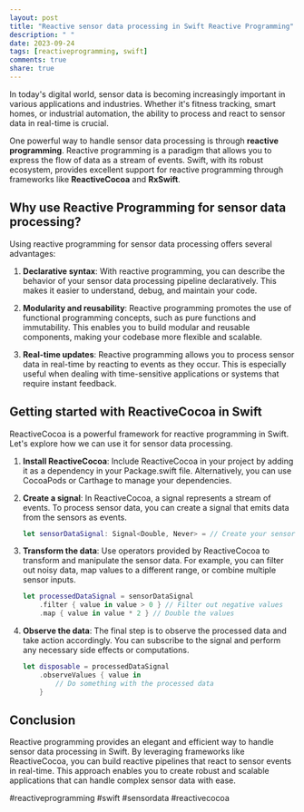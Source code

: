 ```yaml
---
layout: post
title: "Reactive sensor data processing in Swift Reactive Programming"
description: " "
date: 2023-09-24
tags: [reactiveprogramming, swift]
comments: true
share: true
---
```


In today's digital world, sensor data is becoming increasingly important in various applications and industries. Whether it's fitness tracking, smart homes, or industrial automation, the ability to process and react to sensor data in real-time is crucial.

One powerful way to handle sensor data processing is through **reactive programming**. Reactive programming is a paradigm that allows you to express the flow of data as a stream of events. Swift, with its robust ecosystem, provides excellent support for reactive programming through frameworks like **ReactiveCocoa** and **RxSwift**.

## Why use Reactive Programming for sensor data processing?
Using reactive programming for sensor data processing offers several advantages:

1. **Declarative syntax**: With reactive programming, you can describe the behavior of your sensor data processing pipeline declaratively. This makes it easier to understand, debug, and maintain your code.

2. **Modularity and reusability**: Reactive programming promotes the use of functional programming concepts, such as pure functions and immutability. This enables you to build modular and reusable components, making your codebase more flexible and scalable.

3. **Real-time updates**: Reactive programming allows you to process sensor data in real-time by reacting to events as they occur. This is especially useful when dealing with time-sensitive applications or systems that require instant feedback.

## Getting started with ReactiveCocoa in Swift
ReactiveCocoa is a powerful framework for reactive programming in Swift. Let's explore how we can use it for sensor data processing.

1. **Install ReactiveCocoa**: Include ReactiveCocoa in your project by adding it as a dependency in your Package.swift file. Alternatively, you can use CocoaPods or Carthage to manage your dependencies.

2. **Create a signal**: In ReactiveCocoa, a signal represents a stream of events. To process sensor data, you can create a signal that emits data from the sensors as events.

   ```swift
   let sensorDataSignal: Signal<Double, Never> = // Create your sensor data signal here
   ```

3. **Transform the data**: Use operators provided by ReactiveCocoa to transform and manipulate the sensor data. For example, you can filter out noisy data, map values to a different range, or combine multiple sensor inputs.

   ```swift
   let processedDataSignal = sensorDataSignal
       .filter { value in value > 0 } // Filter out negative values
       .map { value in value * 2 } // Double the values
   ```

4. **Observe the data**: The final step is to observe the processed data and take action accordingly. You can subscribe to the signal and perform any necessary side effects or computations.

   ```swift
   let disposable = processedDataSignal
       .observeValues { value in
           // Do something with the processed data
       }
   ```

## Conclusion
Reactive programming provides an elegant and efficient way to handle sensor data processing in Swift. By leveraging frameworks like ReactiveCocoa, you can build reactive pipelines that react to sensor events in real-time. This approach enables you to create robust and scalable applications that can handle complex sensor data with ease.

#reactiveprogramming #swift #sensordata #reactivecocoa